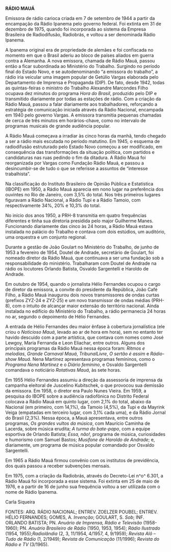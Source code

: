**RÁDIO MAUÁ**

Emissora de rádio carioca criada em 7 de setembro de 1944 a partir da
encampação da Rádio Ipanema pelo governo federal. Foi extinta em 31 de
dezembro de 1975, quando foi incorporada ao sistema da Empresa
Brasileira de Radiodifusão, Radiobrás, e voltou a ser denominada Rádio
Ipanema.

A Ipanema original era de propriedade de alemães e foi confiscada no
momento em que o Brasil aderiu ao bloco de países aliados em guerra
contra a Alemanha. A nova emissora, chamada de Rádio Mauá, passou então
a ficar subordinada ao Ministério do Trabalho. Surgindo no período final
do Estado Novo, e se autodenominando “a emissora do trabalho”, a rádio
iria veicular uma imagem popular de Getúlio Vargas elaborada pelo
Departamento de Imprensa e Propaganda (DIP). De fato, desde 1942, todas
as quintas-feiras o ministro do Trabalho Alexandre Marcondes Filho
ocupava dez minutos do programa *Hora do Brasil*, produzido pelo DIP e
transmitido diariamente por todas as estações de rádio. Com a criação da
Rádio Mauá, passou a falar diariamente aos trabalhadores, reforçando a
estratégia de comunicação iniciada através da Rádio Nacional, encampada
em 1940 pelo governo Vargas. A emissora transmitia pequenas chamadas de
cerca de três minutos em horários-chave, como no intervalo de programas
musicais de grande audiência popular.

A Rádio Mauá começava a irradiar às cinco horas da manhã, tendo chegado
a ser a rádio mais escutada no período matutino. Em 1945, o esquema de
radiodifusão estruturado pelo Estado Novo começou a ser modificado, em
consequência das transformações da situação política, com partidos e
candidaturas nas ruas pedindo o fim da ditadura. A Rádio Mauá foi
reorganizada por Vargas como Fundação Rádio Mauá, e passou a
desincumbir-se de tudo o que se referisse a assuntos de “interesse
trabalhista”.

Na classificação do Instituto Brasileiro de Opinião Pública e
Estatística (IBOPE) em 1950, a Rádio Mauá aparecia em nono lugar na
preferência dos ouvintes no Rio de Janeiro, com 3,5% do total. Nos três
primeiros lugares figuravam a Rádio Nacional, a Rádio Tupi e a Rádio
Tamoio, com respectivamente 34%, 20% e 10,3% do total.

No início dos anos 1950, a PRH-8 transmitia em quatro frequências
diferentes e tinha sua diretoria presidida pelo major Guilherme Manes.
Funcionando diariamente das cinco às 24 horas, a Rádio Mauá estava
instalada no palácio do Trabalho e contava com dois estúdios, um
auditório, uma orquestra e um conjunto regional.

Durante a gestão de João Goulart no Ministério do Trabalho, de junho de
1953 a fevereiro de 1954, Doutel de Andrade, secretário de Goulart, foi
nomeado diretor da Rádio Mauá, que continuava a ser uma fundação sob a
responsabilidade do ministério. Trabalharam com Doutel de Andrade na
rádio os locutores Orlando Batista, Osvaldo Sargentelli e Haroldo de
Andrade.

Em outubro de 1954, quando o jornalista Hélio Fernandes ocupou o cargo
de diretor da emissora, a convite do presidente da República, João Café
Filho, a Rádio Mauá inaugurou dois novos transmissores de ondas curtas
(prefixos ZYZ-24 e ZYZ-25) e um novo transmissor de ondas médias
(PRH-8), com o intuito de alcançar maior extensão do território
nacional. Ainda instalada no edifício do Ministério do Trabalho, a rádio
permanecia 24 horas no ar, segundo o depoimento de Hélio Fernandes.

A entrada de Hélio Fernandes deu maior ênfase à cobertura jornalística
(ele criou o *Noticioso Mauá*, levado ao ar de hora em hora), sem no
entanto ter havido descuido com a parte artística, que contava com nomes
como José Lewgoy, Maria Fernanda e Leon Eliachar, entre outros. Alguns
dos principais programas da Rádio Mauá nessa época foram: *Ritmos e
melodias*, *Grande Carnaval Mauá*, *TribunalLivre*, *O sertão é assim* e
*Rádio-show Mauá*. Nena Martinez apresentava programas femininos, como o
*Programa Nena Martinez* e o *Diário feminino*, e Osvaldo Sargentelli
comandava o noticiário *Rotativas Mauá*, às sete horas.

Em 1955 Hélio Fernandes assumiu a direção da assessoria de imprensa da
campanha eleitoral de Juscelino Kubitschek, o que provocou sua demissão
da emissora. Em 1958, o diretor era Paulo Nunes Vieira. Em 1959, a
pesquisa do IBOPE sobre a audiência radiofônica no Distrito Federal
colocava a Rádio Mauá em quinto lugar, com 2,1% do total, abaixo da
Nacional (em primeiro, com 14,1%), da Tamoio (4,5%), da Tupi e da
Mayrink Veiga (empatadas em terceiro lugar, com 3,1% cada uma), e da
Rádio Jornal do Brasil (2,3%). Nessa época, a Mauá apresentava, entre
outros programas, *Os grandes vultos da música*, com Maurício Caminha de
Lacerda, sobre música erudita; *A turma do bate-papo*, com a equipe
esportiva de Orlando Batista; *Essa, não!*, programa de música,
curiosidades e humorismo com Samuel Bastos; *Musifone de Haroldo de
Andrade*; e, diariamente, um programa de música popular comandado por
Osvaldo Sargentelli.

Em 1965 a Rádio Mauá firmou convênio com os institutos de previdência,
dos quais passou a receber subvenções mensais.

Em 1975, com a criação da Radiobrás, através do Decreto-Lei n^o^ 6.301,
a Rádio Mauá foi incorporada a esse sistema. Foi extinta em 25 de maio
de 1976, e a partir de 16 de junho sua frequência voltou a ser utilizada
com o nome de Rádio Ipanema.

Carla Siqueira

FONTES: ARQ. RÁDIO NACIONAL; ENTREV. ZOELZER POUBEL; ENTREV. HÉLIO
FERNANDES; GOMES, A. *Invenção*; GOULART, S. *Sob*; INF. ORLANDO
BATISTA; PN. *Anuário de Imprensa, Rádio e Televisão* (1958-1960); PN.
*Anuário Brasileiro de Rádio* (1950, 1953, 1954); *Rádio Ilustrado*
(1954, 1955);*Radiolândia* (2, 3, 11/1954, 4/1957, 4, 9/1959); *Revista
Alô – Tudo de Rádio* (1, 2/1949); *Revista de Comunicação* (11/1996);
*Revista do Rádio e TV* (3/1965).
